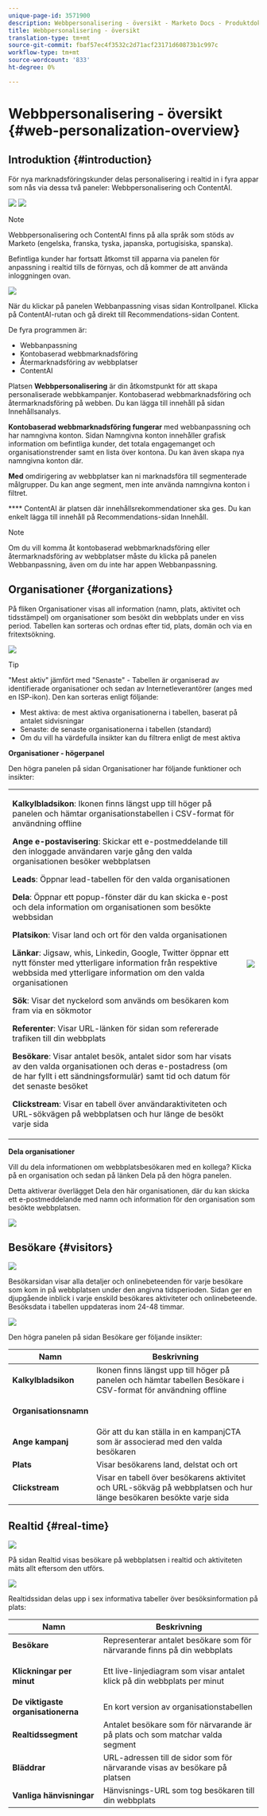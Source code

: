 ```yaml
---
unique-page-id: 3571900
description: Webbpersonalisering - översikt - Marketo Docs - Produktdokumentation
title: Webbpersonalisering - översikt
translation-type: tm+mt
source-git-commit: fbaf57ec4f3532c2d71acf23171d60873b1c997c
workflow-type: tm+mt
source-wordcount: '833'
ht-degree: 0%

---
```



# Webbpersonalisering - översikt {#web-personalization-overview}

## Introduktion {#introduction}

För nya marknadsföringskunder delas personalisering i realtid in i fyra appar som nås via dessa två paneler: Webbpersonalisering och ContentAI.

![](assets/pasted-image-at-2016-03-23-02-45-pm.png) ![](assets/mlm-homepage-content-ai-281-29.png)

>[!NOTE]
>
>Webbpersonalisering och ContentAI finns på alla språk som stöds av Marketo (engelska, franska, tyska, japanska, portugisiska, spanska).

Befintliga kunder har fortsatt åtkomst till apparna via panelen för anpassning i realtid tills de förnyas, och då kommer de att använda inloggningen ovan.

![](assets/image2016-2-9-8-3a52-3a32.png)

När du klickar på panelen Webbanpassning visas sidan Kontrollpanel. Klicka på ContentAI-rutan och gå direkt till Recommendations-sidan Content.

De fyra programmen är:

* Webbanpassning
* Kontobaserad webbmarknadsföring
* Återmarknadsföring av webbplatser
* ContentAI

Platsen **Webbpersonalisering** är din åtkomstpunkt för att skapa personaliserade webbkampanjer. Kontobaserad webbmarknadsföring och återmarknadsföring på webben. Du kan lägga till innehåll på sidan Innehållsanalys.

**Kontobaserad webbmarknadsföring fungerar** med webbanpassning och har namngivna konton. Sidan Namngivna konton innehåller grafisk information om befintliga kunder, det totala engagemanget och organisationstrender samt en lista över kontona. Du kan även skapa nya namngivna konton där.

**Med** omdirigering av webbplatser kan ni marknadsföra till segmenterade målgrupper. Du kan ange segment, men inte använda namngivna konton i filtret.

**** ContentAI är platsen där innehållsrekommendationer ska ges. Du kan enkelt lägga till innehåll på Recommendations-sidan Innehåll.

>[!NOTE]
>
>Om du vill komma åt kontobaserad webbmarknadsföring eller återmarknadsföring av webbplatser måste du klicka på panelen Webbanpassning, även om du inte har appen Webbanpassning.

## Organisationer {#organizations}

På fliken Organisationer visas all information (namn, plats, aktivitet och tidsstämpel) om organisationer som besökt din webbplats under en viss period. Tabellen kan sorteras och ordnas efter tid, plats, domän och via en fritextsökning.

![](assets/image2014-11-10-19-3a23-3a18.png)

>[!TIP]
>
>&quot;Mest aktiv&quot; jämfört med &quot;Senaste&quot; - Tabellen är organiserad av identifierade organisationer och sedan av Internetleverantörer (anges med en ISP-ikon). Den kan sorteras enligt följande:
>
>* Mest aktiva: de mest aktiva organisationerna i tabellen, baserat på antalet sidvisningar
>* Senaste: de senaste organisationerna i tabellen (standard)
>* Om du vill ha värdefulla insikter kan du filtrera enligt de mest aktiva


**Organisationer - högerpanel**

Den högra panelen på sidan Organisationer har följande funktioner och insikter:

<table> 
 <tbody> 
  <tr> 
   <td><p><strong>Kalkylbladsikon</strong>: Ikonen finns längst upp till höger på panelen och hämtar organisationstabellen i CSV-format för användning offline</p><p><strong>Ange e-postavisering</strong>: Skickar ett e-postmeddelande till den inloggade användaren varje gång den valda organisationen besöker webbplatsen</p><p><strong>Leads</strong>: Öppnar lead-tabellen för den valda organisationen</p><p><strong>Dela</strong>: Öppnar ett popup-fönster där du kan skicka e-post och dela information om organisationen som besökte webbsidan</p><p><strong>Platsikon</strong>: Visar land och ort för den valda organisationen</p><p><strong>Länkar</strong>: Jigsaw, whis, Linkedin, Google, Twitter öppnar ett nytt fönster med ytterligare information från respektive webbsida med ytterligare information om den valda organisationen</p><p><strong>Sök</strong>: Visar det nyckelord som används om besökaren kom fram via en sökmotor</p><p><strong>Referenter</strong>: Visar URL-länken för sidan som refererade trafiken till din webbplats</p><p><strong>Besökare</strong>: Visar antalet besök, antalet sidor som har visats av den valda organisationen och deras e-postadress (om de har fyllt i ett sändningsformulär) samt tid och datum för det senaste besöket</p><p><strong>Clickstream</strong>: Visar en tabell över användaraktiviteten och URL-sökvägen på webbplatsen och hur länge de besökt varje sida</p></td> 
   <td><img src="assets/image2014-11-10-19-3a22-3a47.png" data-linked-resource-id="5046291" data-linked-resource-type="attachment" data-base-url="https://docs.marketo.com" data-linked-resource-container-id="3571900"></td> 
  </tr> 
 </tbody> 
</table>

**Dela organisationer**

Vill du dela informationen om webbplatsbesökaren med en kollega? Klicka på en organisation och sedan på länken Dela på den högra panelen.

Detta aktiverar överlägget Dela den här organisationen, där du kan skicka ett e-postmeddelande med namn och information för den organisation som besökte webbplatsen.

![](assets/image2014-11-10-19-3a25-3a42.png)

## Besökare {#visitors}

![](assets/wp-vis.jpg)

Besökarsidan visar alla detaljer och onlinebeteenden för varje besökare som kom in på webbplatsen under den angivna tidsperioden. Sidan ger en djupgående inblick i varje enskild besökares aktiviteter och onlinebeteende. Besöksdata i tabellen uppdateras inom 24-48 timmar.

![](assets/image2014-11-10-19-3a45-3a49.png)

Den högra panelen på sidan Besökare ger följande insikter:

<table> 
 <thead> 
  <tr> 
   <th colspan="1" rowspan="1">Namn</th> 
   <th colspan="1" rowspan="1">Beskrivning</th> 
  </tr> 
 </thead> 
 <tbody> 
  <tr> 
   <td colspan="1" rowspan="1"><strong>Kalkylbladsikon</strong></td> 
   <td colspan="1" rowspan="1">Ikonen finns längst upp till höger på panelen och hämtar tabellen Besökare i CSV-format för användning offline</td> 
  </tr> 
  <tr> 
   <td colspan="1" rowspan="1"><p><strong>Organisationsnamn</strong></p></td> 
   <td colspan="1" rowspan="1"> </td> 
  </tr> 
  <tr> 
   <td colspan="1" rowspan="1"><strong>Ange kampanj</strong></td> 
   <td colspan="1" rowspan="1">Gör att du kan ställa in en kampanjCTA som är associerad med den valda besökaren</td> 
  </tr> 
  <tr> 
   <td colspan="1"><strong>Plats</strong></td> 
   <td colspan="1">Visar besökarens land, delstat och ort</td> 
  </tr> 
  <tr> 
   <td colspan="1" rowspan="1"><strong>Clickstream</strong></td> 
   <td colspan="1" rowspan="1">Visar en tabell över besökarens aktivitet och URL-sökväg på webbplatsen och hur länge besökaren besökte varje sida</td> 
  </tr> 
 </tbody> 
</table>

## Realtid {#real-time}

![](assets/wp-real.jpg)

På sidan Realtid visas besökare på webbplatsen i realtid och aktiviteten mäts allt eftersom den utförs.

![](assets/image2014-11-10-19-3a49-3a55.png)

Realtidssidan delas upp i sex informativa tabeller över besöksinformation på plats:

<table> 
 <thead> 
  <tr> 
   <th colspan="1" rowspan="1">Namn</th> 
   <th colspan="1" rowspan="1">Beskrivning</th> 
  </tr> 
 </thead> 
 <tbody> 
  <tr> 
   <td colspan="1" rowspan="1"><strong>Besökare</strong></td> 
   <td colspan="1" rowspan="1"> Representerar antalet besökare som för närvarande finns på din webbplats</td> 
  </tr> 
  <tr> 
   <td colspan="1" rowspan="1"><p><strong>Klickningar per minut</strong></p></td> 
   <td colspan="1" rowspan="1"> Ett live-linjediagram som visar antalet klick på din webbplats per minut</td> 
  </tr> 
  <tr> 
   <td colspan="1" rowspan="1"><strong>De viktigaste organisationerna</strong></td> 
   <td colspan="1" rowspan="1">En kort version av organisationstabellen</td> 
  </tr> 
  <tr> 
   <td colspan="1"><strong>Realtidssegment</strong></td> 
   <td colspan="1">Antalet besökare som för närvarande är på plats och som matchar valda segment</td> 
  </tr> 
  <tr> 
   <td colspan="1"><strong>Bläddrar</strong></td> 
   <td colspan="1">URL-adressen till de sidor som för närvarande visas av besökare på platsen</td> 
  </tr> 
  <tr> 
   <td colspan="1" rowspan="1"><strong>Vanliga hänvisningar</strong></td> 
   <td colspan="1" rowspan="1">Hänvisnings-URL som tog besökaren till din webbplats</td> 
  </tr> 
 </tbody> 
</table>
